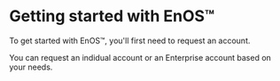 # Getting started with EnOS™

To get started with EnOS™, you'll first need to request an account.

You can request an indidual account or an Enterprise account based on your needs.
